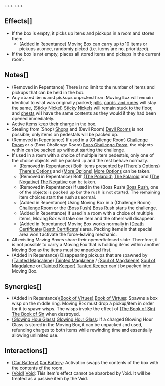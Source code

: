 +++
+++

Effects[]
---------


* If the box is empty, it picks up items and pickups in a room and stores them.
	+ (Added in Repentance) Moving Box can carry up to 10 items or pickups at once, randomly picked (i.e. items are not prioritized).
* If the box is not empty, places all stored items and pickups in the current room.


Notes[]
-------


* (Removed in Repentance) There is no limit to the number of items and pickups that can be held in the box.
* Any stored items and pickups unpacked from Moving Box will remain identical to what was originally packed; [pills](/wiki/Pills "Pills"), [cards, and runes](/wiki/Cards_and_Runes "Cards and Runes") will stay the same, [(Sticky Nickel)](/wiki/Sticky_Nickel "Sticky Nickel") [Sticky Nickels](/wiki/Sticky_Nickel "Sticky Nickel") will remain stuck to the floor, and [chests](/wiki/Chests "Chests") will have the same contents as they would if they had been opened immediately.
* Active items keep their charge in the box.
* Stealing from (Shop) [Shops](/wiki/Shop "Shop") and (Devil Room) [Devil Rooms](/wiki/Devil_Room "Devil Room") is not possible; only items on pedestals will be packed up.
* (Removed in Repentance) If used in a (Challenge Room) [Challenge Room](/wiki/Challenge_Room "Challenge Room") or a (Boss Challenge Room) [Boss Challenge Room](/wiki/Boss_Challenge_Room "Boss Challenge Room"), the objects within can be packed up without starting the challenge.
* If used in a room with a choice of multiple item pedestals, only one of the choice objects will be packed up and the rest behave normally.
	+ (Removed in Repentance) Both items presented by [(There's Options)](/wiki/There%27s_Options "There's Options") [There's Options](/wiki/There%27s_Options "There's Options") and [(More Options)](/wiki/More_Options "More Options") [More Options](/wiki/More_Options "More Options") can be taken.
	+ (Removed in Repentance) Both [(The Polaroid)](/wiki/The_Polaroid "The Polaroid") [The Polaroid](/wiki/The_Polaroid "The Polaroid") and [(The Negative)](/wiki/The_Negative "The Negative") [The Negative](/wiki/The_Negative "The Negative") can be taken.
	+ (Removed in Repentance) If used in the (Boss Rush) [Boss Rush](/wiki/Boss_Rush "Boss Rush"), one of the objects is packed up but the rush is not started. The remaining item choices start the rush as normal.
	+ (Added in Repentance) Using Moving Box in a (Challenge Room) [Challenge Room](/wiki/Challenge_Room "Challenge Room") or the (Boss Rush) [Boss Rush](/wiki/Boss_Rush "Boss Rush") starts the challenge.
	+ (Added in Repentance) If used in a room with a choice of multiple items, Moving Box will take one item and the others will disappear.
	+ (Added in Repentance) Moving Box works normally in [(Death Certificate)](/wiki/Death_Certificate "Death Certificate") [Death Certificate](/wiki/Death_Certificate "Death Certificate")'s area. Packing items in that special area won't activate the force-leaving mechanic.
* All existing Moving Boxes share their opened/closed state. Therefore, it is not possible to carry a Moving Box that is holding items within another Moving Box as the items must be unpacked first.
* (Added in Repentance) Disappearing pickups that are spawned by  [(Tainted Magdalene)](/wiki/Tainted_Magdalene "Tainted Magdalene") [Tainted Magdalene](/wiki/Tainted_Magdalene "Tainted Magdalene") / [(Soul of Magdalene)](/wiki/Cards_and_Runes "Soul of Magdalene") [Soul of Magdalene](/wiki/Cards_and_Runes "Cards and Runes") or  [(Tainted Keeper)](/wiki/Tainted_Keeper "Tainted Keeper") [Tainted Keeper](/wiki/Tainted_Keeper "Tainted Keeper") can't be packed into Moving Box.


Synergies[]
-----------


* (Added in Repentance)[(Book of Virtues)](/wiki/Book_of_Virtues "Book of Virtues") [Book of Virtues](/wiki/Book_of_Virtues "Book of Virtues"): Spawns a box wisp on the middle ring. Moving Box must drop a pickup/item in order for it to spawn wisps. The wisps invoke the effect of [(The Book of Sin)](/wiki/The_Book_of_Sin "The Book of Sin") [The Book of Sin](/wiki/The_Book_of_Sin "The Book of Sin") when destroyed.
* [(Glowing Hour Glass)](/wiki/Glowing_Hour_Glass "Glowing Hour Glass") [Glowing Hour Glass](/wiki/Glowing_Hour_Glass "Glowing Hour Glass"): If a charged Glowing Hour Glass is stored in the Moving Box, it can be unpacked and used, refunding charges to both items while rewinding time and essentially allowing unlimited use.


Interactions[]
--------------


* [(Car Battery)](/wiki/Car_Battery "Car Battery") [Car Battery](/wiki/Car_Battery "Car Battery"): Activation swaps the contents of the box with the contents of the room.
* [(Void)](/wiki/Void "Void") [Void](/wiki/Void "Void"): This item's effect cannot be absorbed by Void. It will be treated as a passive item by the Void.


